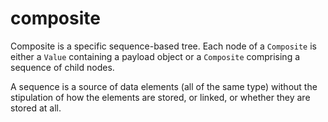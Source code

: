 # composite

Composite is a specific sequence-based tree. Each node of a `Composite` is either a `Value` containing a payload object or a `Composite` comprising a sequence of child nodes.

A sequence is a source of data elements (all of the same type) without the stipulation of how the elements are stored, or linked, or whether they are stored at all.
